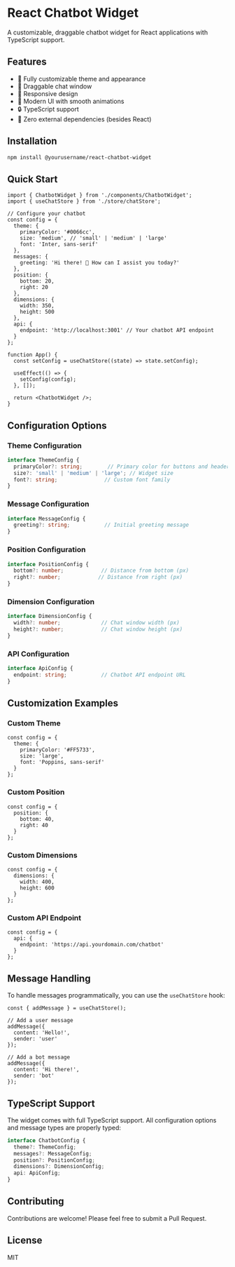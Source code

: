 # React Chatbot Widget

A customizable, draggable chatbot widget for React applications with TypeScript support.

## Features

- 🎨 Fully customizable theme and appearance
- 🔄 Draggable chat window
- 📱 Responsive design
- 💅 Modern UI with smooth animations
- 🔒 TypeScript support
- 🎯 Zero external dependencies (besides React)

## Installation

```bash
npm install @yourusername/react-chatbot-widget
```

## Quick Start

```tsx
import { ChatbotWidget } from './components/ChatbotWidget';
import { useChatStore } from './store/chatStore';

// Configure your chatbot
const config = {
  theme: {
    primaryColor: '#0066cc',
    size: 'medium', // 'small' | 'medium' | 'large'
    font: 'Inter, sans-serif'
  },
  messages: {
    greeting: 'Hi there! 👋 How can I assist you today?'
  },
  position: {
    bottom: 20,
    right: 20
  },
  dimensions: {
    width: 350,
    height: 500
  },
  api: {
    endpoint: 'http://localhost:3001' // Your chatbot API endpoint
  }
};

function App() {
  const setConfig = useChatStore((state) => state.setConfig);

  useEffect(() => {
    setConfig(config);
  }, []);

  return <ChatbotWidget />;
}
```

## Configuration Options

### Theme Configuration

```typescript
interface ThemeConfig {
  primaryColor?: string;        // Primary color for buttons and headers
  size?: 'small' | 'medium' | 'large'; // Widget size
  font?: string;               // Custom font family
}
```

### Message Configuration

```typescript
interface MessageConfig {
  greeting?: string;           // Initial greeting message
}
```

### Position Configuration

```typescript
interface PositionConfig {
  bottom?: number;            // Distance from bottom (px)
  right?: number;            // Distance from right (px)
}
```

### Dimension Configuration

```typescript
interface DimensionConfig {
  width?: number;             // Chat window width (px)
  height?: number;            // Chat window height (px)
}
```

### API Configuration

```typescript
interface ApiConfig {
  endpoint: string;           // Chatbot API endpoint URL
}
```

## Customization Examples

### Custom Theme

```tsx
const config = {
  theme: {
    primaryColor: '#FF5733',
    size: 'large',
    font: 'Poppins, sans-serif'
  }
};
```

### Custom Position

```tsx
const config = {
  position: {
    bottom: 40,
    right: 40
  }
};
```

### Custom Dimensions

```tsx
const config = {
  dimensions: {
    width: 400,
    height: 600
  }
};
```

### Custom API Endpoint

```tsx
const config = {
  api: {
    endpoint: 'https://api.yourdomain.com/chatbot'
  }
};
```

## Message Handling

To handle messages programmatically, you can use the `useChatStore` hook:

```tsx
const { addMessage } = useChatStore();

// Add a user message
addMessage({
  content: 'Hello!',
  sender: 'user'
});

// Add a bot message
addMessage({
  content: 'Hi there!',
  sender: 'bot'
});
```

## TypeScript Support

The widget comes with full TypeScript support. All configuration options and message types are properly typed:

```typescript
interface ChatbotConfig {
  theme?: ThemeConfig;
  messages?: MessageConfig;
  position?: PositionConfig;
  dimensions?: DimensionConfig;
  api: ApiConfig;
}
```

## Contributing

Contributions are welcome! Please feel free to submit a Pull Request.

## License

MIT